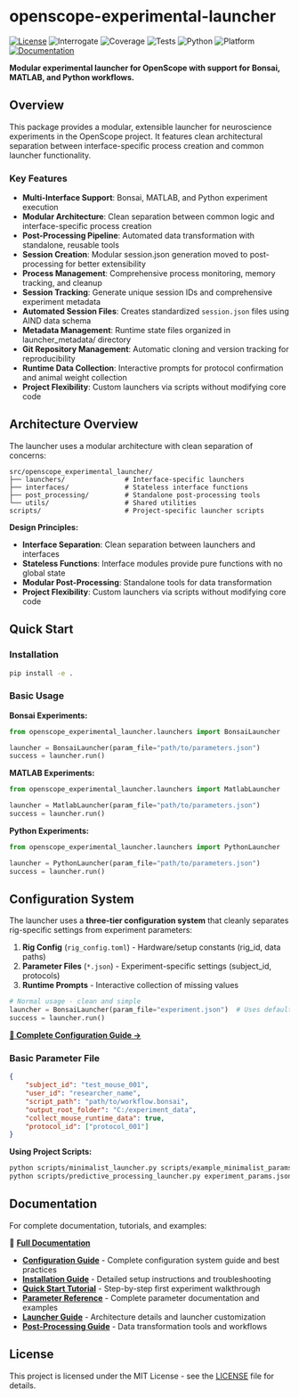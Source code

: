 # openscope-experimental-launcher

[![License](https://img.shields.io/badge/license-MIT-brightgreen)](LICENSE)
![Interrogate](https://img.shields.io/badge/interrogate-96.6%25-brightgreen)
![Coverage](https://img.shields.io/badge/coverage-56%25-orange?logo=codecov)
![Tests](https://img.shields.io/badge/tests-158%20passed-brightgreen)
![Python](https://img.shields.io/badge/python->=3.8-blue?logo=python)
![Platform](https://img.shields.io/badge/platform-Windows-blue?logo=windows)
[![Documentation](https://img.shields.io/badge/docs-latest-blue?logo=gitbook)](https://allenneuraldynamics.github.io/openscope-experimental-launcher/)

**Modular experimental launcher for OpenScope with support for Bonsai, MATLAB, and Python workflows.**

## Overview

This package provides a modular, extensible launcher for neuroscience experiments in the OpenScope project. It features clean architectural separation between interface-specific process creation and common launcher functionality.

### Key Features

- **Multi-Interface Support**: Bonsai, MATLAB, and Python experiment execution
- **Modular Architecture**: Clean separation between common logic and interface-specific process creation
- **Post-Processing Pipeline**: Automated data transformation with standalone, reusable tools
- **Session Creation**: Modular session.json generation moved to post-processing for better extensibility
- **Process Management**: Comprehensive process monitoring, memory tracking, and cleanup
- **Session Tracking**: Generate unique session IDs and comprehensive experiment metadata
- **Automated Session Files**: Creates standardized `session.json` files using AIND data schema
- **Metadata Management**: Runtime state files organized in launcher_metadata/ directory
- **Git Repository Management**: Automatic cloning and version tracking for reproducibility
- **Runtime Data Collection**: Interactive prompts for protocol confirmation and animal weight collection
- **Project Flexibility**: Custom launchers via scripts without modifying core code

## Architecture Overview

The launcher uses a modular architecture with clean separation of concerns:

```
src/openscope_experimental_launcher/
├── launchers/               # Interface-specific launchers
├── interfaces/              # Stateless interface functions
├── post_processing/         # Standalone post-processing tools
└── utils/                   # Shared utilities
scripts/                     # Project-specific launcher scripts
```

**Design Principles:**
- **Interface Separation**: Clean separation between launchers and interfaces
- **Stateless Functions**: Interface modules provide pure functions with no global state
- **Modular Post-Processing**: Standalone tools for data transformation
- **Project Flexibility**: Custom launchers via scripts without modifying core code

## Quick Start

### Installation
```bash
pip install -e .
```

### Basic Usage

**Bonsai Experiments:**
```python
from openscope_experimental_launcher.launchers import BonsaiLauncher

launcher = BonsaiLauncher(param_file="path/to/parameters.json")
success = launcher.run()
```

**MATLAB Experiments:**
```python
from openscope_experimental_launcher.launchers import MatlabLauncher

launcher = MatlabLauncher(param_file="path/to/parameters.json")
success = launcher.run()
```

**Python Experiments:**
```python
from openscope_experimental_launcher.launchers import PythonLauncher

launcher = PythonLauncher(param_file="path/to/parameters.json")
success = launcher.run()
```

## Configuration System

The launcher uses a **three-tier configuration system** that cleanly separates rig-specific settings from experiment parameters:

1. **Rig Config** (`rig_config.toml`) - Hardware/setup constants (rig_id, data paths)
2. **Parameter Files** (`*.json`) - Experiment-specific settings (subject_id, protocols)  
3. **Runtime Prompts** - Interactive collection of missing values

```python
# Normal usage - clean and simple
launcher = BonsaiLauncher(param_file="experiment.json")  # Uses default rig config
success = launcher.run()
```

**[📖 Complete Configuration Guide →](docs/configuration-guide.md)**

### Basic Parameter File
```json
{
    "subject_id": "test_mouse_001",
    "user_id": "researcher_name", 
    "script_path": "path/to/workflow.bonsai",
    "output_root_folder": "C:/experiment_data",
    "collect_mouse_runtime_data": true,
    "protocol_id": ["protocol_001"]
}
```

**Using Project Scripts:**
```bash
python scripts/minimalist_launcher.py scripts/example_minimalist_params.json
python scripts/predictive_processing_launcher.py experiment_params.json
```

## Documentation

For complete documentation, tutorials, and examples:

📖 **[Full Documentation](https://allenneuraldynamics.github.io/openscope-experimental-launcher/)**

- **[Configuration Guide](docs/configuration-guide.md)** - Complete configuration system guide and best practices
- **[Installation Guide](docs/source/installation.rst)** - Detailed setup instructions and troubleshooting
- **[Quick Start Tutorial](docs/source/quickstart.rst)** - Step-by-step first experiment walkthrough  
- **[Parameter Reference](docs/source/parameter_files.rst)** - Complete parameter documentation and examples
- **[Launcher Guide](docs/source/rig_launchers.rst)** - Architecture details and launcher customization
- **[Post-Processing Guide](docs/source/post_processing.rst)** - Data transformation tools and workflows

## License

This project is licensed under the MIT License - see the [LICENSE](LICENSE) file for details.

